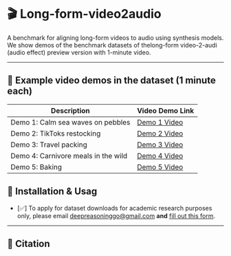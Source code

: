 # 🎬 Long-form-video2audio
A benchmark for aligning long-form videos to audio using synthesis models. We show demos of the benchmark datasets of thelong-form video-2-audi (audio effect) preview version with 1-minute video.

---
## 🚀 Example video demos in the dataset (1 minute each)
| Description                | Video Demo Link                |
|-----------------------------|-------------------------------|
| Demo 1: Calm sea waves on pebbles| [Demo 1 Video](assets/__Calm_sea_waves_NO_LOOP_on_pebbles__relaxing_sounds__HQ_sound_quality.00000032.mp4) |
| Demo 2: TikToks restocking| [Demo 2 Video](assets/__Christmas_Edition____Satisfying_Restocking_TikToks___Asmr_Compilation___Pt.14.00000013.mp4) |
| Demo 3: Travel packing| [Demo 3 Video](assets/__The_BEST_Carnivore_Meals_to_Satisfy_Your_Meat_Cravings_.00000015.mp4) |
| Demo 4: Carnivore meals in the wild| [Demo 4 Video](assets/___3_______2____________.zip___2_hours_No_Music_Baking_Video___Relaxation_Cooking_Sounds__Cooking_tree.00000027.mp4) |
| Demo 5: Baking| [Demo 5 Video](assets/__Satisfying_Travel_Packing_Asmr___TikTok_Compilation___1_HOUR.00000024.mp4) |

## 🔧 Installation & Usag
- [✅] To apply for dataset downloads for academic research purposes only, please email <a href="mailto:deepreasoninggo@gmail.com">deepreasoninggo@gmail.com</a> **and** <a href="[https://drive.google.com/file/d/14YQs2k0HDmswy4ecl4eO-58U5Fr2J6kQ/view?usp=sharing](https://drive.google.com/file/d/1ofYq5ijPMXV5NYjJFsg0yMOS2jO_wi6G/view?usp=sharing)" target="_blank" rel="noopener noreferrer">fill out this form</a>.
---

## 📄 Citation
